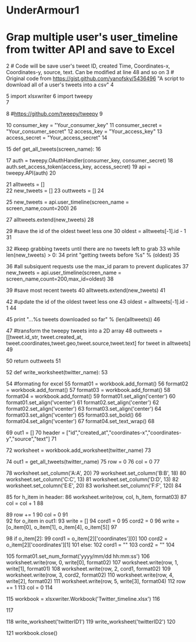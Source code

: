 # UnderArmour1
# Grap multiple user's user_timeline from twitter API and save to Excel 
2 # Code will be save user's tweet ID, created Time, Coordinates-x, Coordinates-y, source, text. Can be modified at line 48 and so on 
3 # Original code from https://gist.github.com/yanofsky/5436496  "A script to download all of a user's tweets into a csv" 
4 
 
5 import xlsxwriter 
6 import tweepy  
7 
 
8 #https://github.com/tweepy/tweepy 
9 
 
10 consumer_key = "Your_consumer_key" 
11 consumer_secret = "Your_consumer_secret" 
12 access_key = "Your_access_key" 
13 access_secret = "Your_access_secret" 
14 
 
15 def get_all_tweets(screen_name): 
16 
 
17     auth = tweepy.OAuthHandler(consumer_key, consumer_secret) 
18     auth.set_access_token(access_key, access_secret) 
19     api = tweepy.API(auth) 
20 
 
21     alltweets = []   
22     new_tweets = [] 
23     outtweets = [] 
24 
 
25     new_tweets = api.user_timeline(screen_name = screen_name,count=200) 
26 
 
27     alltweets.extend(new_tweets) 
28 
 
29 	#save the id of the oldest tweet less one 
30     oldest = alltweets[-1].id - 1 
31 
 
32     #keep grabbing tweets until there are no tweets left to grab 
33     while len(new_tweets) > 0: 
34         print "getting tweets before %s" % (oldest) 
35 
 
36         #all subsiquent requests use the max_id param to prevent duplicates 
37         new_tweets = api.user_timeline(screen_name = screen_name,count=200,max_id=oldest) 
38 
 
39         #save most recent tweets 
40         alltweets.extend(new_tweets) 
41 
 
42         #update the id of the oldest tweet less one 
43         oldest = alltweets[-1].id - 1 
44 
 
45         print "...%s tweets downloaded so far" % (len(alltweets)) 
46 
 
47     #transform the tweepy tweets into a 2D array 
48     outtweets = [[tweet.id_str, tweet.created_at, tweet.coordinates,tweet.geo,tweet.source,tweet.text] for tweet in alltweets] 
49 
 
50     return outtweets 
51 
 
52 def write_worksheet(twitter_name): 
53 
 
54 	#formating for excel 
55 	format01 = workbook.add_format() 
56 	format02 = workbook.add_format() 
57 	format03 = workbook.add_format() 
58 	format04 = workbook.add_format() 
59 	format01.set_align('center') 
60 	format01.set_align('vcenter') 
61 	format02.set_align('center') 
62 	format02.set_align('vcenter') 
63 	format03.set_align('center') 
64 	format03.set_align('vcenter') 
65 	format03.set_bold() 
66 	format04.set_align('vcenter') 
67 	format04.set_text_wrap() 
68 
 
69 	out1 = [] 
70 	header = ["id","created_at","coordinates-x","coordinates-y","source","text"] 
71 
 
72 	worksheet = workbook.add_worksheet(twitter_name) 
73 
 
74 	out1 = get_all_tweets(twitter_name) 
75 	row = 0 
76 	col = 0 
77 
 
78 	worksheet.set_column('A:A', 20) 
79 	worksheet.set_column('B:B', 18) 
80 	worksheet.set_column('C:C', 13) 
81 	worksheet.set_column('D:D', 13) 
82 	worksheet.set_column('E:E', 20) 
83 	worksheet.set_column('F:F', 120) 
84 
 
85 	for h_item in header: 
86 		worksheet.write(row, col, h_item, format03) 
87 		col = col + 1 
88 
 
89 	row += 1 
90 	col = 0 
91 	 
92 	for o_item in out1: 
93 		write = [] 
94 		cord1 = 0 
95 		cord2 = 0 
96 		write = [o_item[0], o_item[1], o_item[4], o_item[5]] 
97 
 
98 		if o_item[2]: 
99 			cord1 = o_item[2]['coordinates'][0] 
100 			cord2 = o_item[2]['coordinates'][1] 
101 		else: 
102 			cord1 = "" 
103 			cord2 = "" 
104 
 
105 		format01.set_num_format('yyyy/mm/dd hh:mm:ss') 
106 		worksheet.write(row, 0, write[0], format02) 
107 		worksheet.write(row, 1, write[1], format01) 
108 		worksheet.write(row, 2, cord1, format02) 
109 		worksheet.write(row, 3, cord2, format02) 
110 		worksheet.write(row, 4, write[2], format02) 
111 		worksheet.write(row, 5, write[3], format04) 
112 		row += 1 
113 		col = 0 
114 
 
115 workbook = xlsxwriter.Workbook('Twitter_timeline.xlsx') 
116 
 
117 
 
118 write_worksheet('twitterID1') 
119 write_worksheet('twitterID2') 
120 
 
121 workbook.close() 
